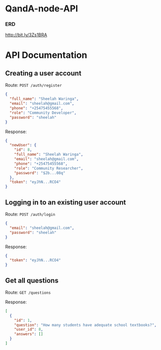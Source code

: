 # QandA-node-API

### ERD
http://bit.ly/3Zs1BRA

# API Documentation
## Creating a user account
Route: `POST /auth/register`

```json
{
  "full_name": "Sheelah Waringa",
  "email": "sheelah@gmail.com",
  "phone": "+25475455568",
  "role": "Community Developer",
  "password": "sheelah"
}
```

Response:
```json
{
  "newUser": {
    "id": 8,
    "full_name": "Sheelah Waringa",
    "email": "sheelah@gmail.com",
    "phone": "+25475455568",
    "role": "Community Researcher",
    "password": "$2b...08q"
  },
  "token": "eyJhN...RCO4"
}
```
## Logging in to an existing user account
Route: `POST /auth/login`

```json
{
  "email": "sheelah@gmail.com",
  "password": "sheelah"
}
```

Response:
```json
{
  "token": "eyJhN...RCO4"
}
```

## Get all questions
Route: `GET /questions`

Response:
```json
[
  {
    "id": 1,
    "question": "How many students have adequate school textbooks?",
    "user_id": 8,
    "answers": []
  }
]
```